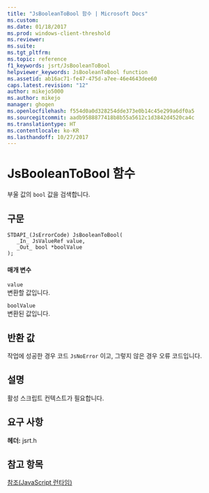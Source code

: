 ```yaml
---
title: "JsBooleanToBool 함수 | Microsoft Docs"
ms.custom: 
ms.date: 01/18/2017
ms.prod: windows-client-threshold
ms.reviewer: 
ms.suite: 
ms.tgt_pltfrm: 
ms.topic: reference
f1_keywords: jsrt/JsBooleanToBool
helpviewer_keywords: JsBooleanToBool function
ms.assetid: ab16ac71-fe47-475d-a7ee-46e4643dee60
caps.latest.revision: "12"
author: mikejo5000
ms.author: mikejo
manager: ghogen
ms.openlocfilehash: f554d0a0d328254dde373e0b14c45e299a6df0a5
ms.sourcegitcommit: aadb9588877418b8b55a5612c1d3842d4520ca4c
ms.translationtype: HT
ms.contentlocale: ko-KR
ms.lasthandoff: 10/27/2017
---
```

# <a name="jsbooleantobool-function"></a>JsBooleanToBool 함수
부울 값의 `bool` 값을 검색합니다.  
  
## <a name="syntax"></a>구문  
  
```  
STDAPI_(JsErrorCode) JsBooleanToBool(  
   _In_ JsValueRef value,  
   _Out_ bool *boolValue  
);  
```  
  
#### <a name="parameters"></a>매개 변수  
 `value`  
 변환할 값입니다.  
  
 `boolValue`  
 변환된 값입니다.  
  
## <a name="return-value"></a>반환 값  
 작업에 성공한 경우 코드 `JsNoError` 이고, 그렇지 않은 경우 오류 코드입니다.  
  
## <a name="remarks"></a>설명  
 활성 스크립트 컨텍스트가 필요합니다.  
  
## <a name="requirements"></a>요구 사항  
 **헤더:** jsrt.h  
  
## <a name="see-also"></a>참고 항목  
 [참조(JavaScript 런타임)](../chakra-hosting/reference-javascript-runtime.md)
